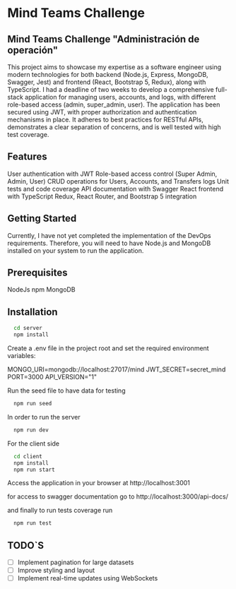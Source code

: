 # Mind Teams Challenge
## Mind Teams Challenge "Administración de operación"


This project aims to showcase my expertise as a software engineer using modern technologies for both backend (Node.js, Express, MongoDB, Swagger, Jest) and frontend (React, Bootstrap 5, Redux), along with TypeScript. I had a deadline of two weeks to develop a comprehensive full-stack application for managing users, accounts, and logs, with different role-based access (admin, super_admin, user). The application has been secured using JWT, with proper authorization and authentication mechanisms in place. It adheres to best practices for RESTful APIs, demonstrates a clear separation of concerns, and is well tested with high test coverage.

## Features
  User authentication with JWT
  Role-based access control (Super Admin, Admin, User)
  CRUD operations for Users, Accounts, and Transfers logs
  Unit tests and code coverage
  API documentation with Swagger
  React frontend with TypeScript
  Redux, React Router, and Bootstrap 5 integration


## Getting Started
  Currently, I have not yet completed the implementation of the DevOps requirements. Therefore, you will need to have Node.js and MongoDB installed on your system to run the application.

## Prerequisites
  NodeJs
  npm
  MongoDB

## Installation
```bash
  cd server
  npm install
```

Create a .env file in the project root and set the required environment variables:

  MONGO_URI=mongodb://localhost:27017/mind
  JWT_SECRET=secret_mind
  PORT=3000
  API_VERSION="1"

Run the seed file to have data for testing
```bash
  npm run seed
```

In order to run the server
```bash
  npm run dev
```

For the client side
```bash
  cd client
  npm install
  npm run start
```

Access the application in your browser at http://localhost:3001

for access to swagger documentation go to http://localhost:3000/api-docs/

and finally to run tests coverage run
```bash
  npm run test
```

## TODO`S

- [ ] Implement pagination for large datasets
- [ ] Improve styling and layout
- [ ] Implement real-time updates using WebSockets
